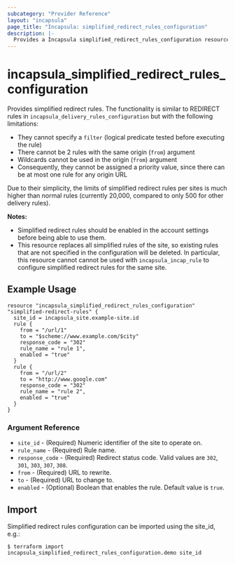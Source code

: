```yaml
---
subcategory: "Provider Reference"
layout: "incapsula"
page_title: "Incapsula: simplified_redirect_rules_configuration"
description: |-
  Provides a Incapsula simplified_redirect_rules_configuration resource.
---
```


# incapsula_simplified_redirect_rules_configuration

Provides simplified redirect rules. The functionality is similar to REDIRECT rules in `incapsula_delivery_rules_configuration` but with the following limitations:
* They cannot specify a `filter` (logical predicate tested before executing the rule)
* There cannot be 2 rules with the same origin (`from`) argument
* Wildcards cannot be used in the origin (`from`) argument
* Consequently, they cannot be assigned a priority value, since there can be at most one rule for any origin URL

Due to their simplicity, the limits of simplified redirect rules per sites is much higher than normal rules (currently 20,000, compared to only 500 for other delivery rules).

**Notes:**
* Simplified redirect rules should be enabled in the account settings before being able to use them. 
* This resource replaces all simplified rules of the site, so existing rules that are not specified in the configuration will be deleted. In particular, this resource cannot cannot be used with `incapsula_incap_rule` to configure simplified redirect rules for the same site.

## Example Usage

```hcl
resource "incapsula_simplified_redirect_rules_configuration" "simplified-redirect-rules" {
  site_id = incapsula_site.example-site.id
  rule {
    from = "/url/1"
    to = "$scheme://www.example.com/$city"
    response_code = "302"
    rule_name = "rule 1",
    enabled = "true"
  }
  rule {
    from = "/url/2"
    to = "http://www.google.com"
    response_code = "302"
    rule_name = "rule 2",
    enabled = "true"
  }
}
```

### Argument Reference
* `site_id` - (Required) Numeric identifier of the site to operate on.
* `rule_name` - (Required) Rule name.
* `response_code` - (Required) Redirect status code. Valid values are `302`, `301`, `303`, `307`, `308`.
* `from` - (Required) URL to rewrite.
* `to` - (Required) URL to change to.
* `enabled` - (Optional) Boolean that enables the rule. Default value is `true`.

## Import

Simplified redirect rules configuration can be imported using the site_id, e.g.:

```
$ terraform import incapsula_simplified_redirect_rules_configuration.demo site_id
```
